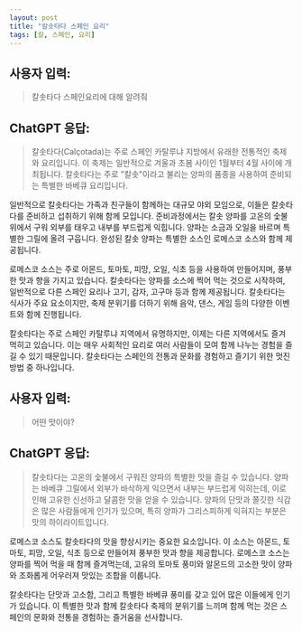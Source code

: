 ```yaml
---
layout: post
title: "칼솟타다 스페인 요리"
tags: [칼, 스페인, 요리]
---
```


## 사용자 입력:
> 칼솟타다 스페인요리에 대해 알려줘

## ChatGPT 응답:
> 칼솟타다(Calçotada)는 주로 스페인 카탈루냐 지방에서 유래한 전통적인 축제와 요리입니다. 이 축제는 일반적으로 겨울과 초봄 사이인 1월부터 4월 사이에 개최됩니다. 칼솟타다는 주로 "칼솟"이라고 불리는 양파의 품종을 사용하여 준비되는 특별한 바베큐 요리입니다.

일반적으로 칼솟타다는 가족과 친구들이 함께하는 대규모 야외 모임으로, 이들은 칼솟타다를 준비하고 섭취하기 위해 함께 모입니다. 준비과정에서는 칼솟 양파를 고온의 숯불 위에서 구워 외부를 태우고 내부를 부드럽게 익힙니다. 양파는 소금과 오일을 바르며 특별한 그릴에 올려 구웁니다. 완성된 칼솟 양파는 특별한 소스인 로메스코 소스와 함께 제공됩니다.

로메스코 소스는 주로 아몬드, 토마토, 피망, 오일, 식초 등을 사용하여 만들어지며, 풍부한 맛과 향을 가지고 있습니다. 칼솟타다는 양파를 소스에 찍어 먹는 것으로 시작하여, 일반적으로 다른 스페인 요리나 고기, 감자, 고구마 등과 함께 제공됩니다. 칼솟타다는 식사가 주요 요소이지만, 축제 분위기를 더하기 위해 음악, 댄스, 게임 등의 다양한 이벤트와 함께 진행됩니다.

칼솟타다는 주로 스페인 카탈루냐 지역에서 유명하지만, 이제는 다른 지역에서도 즐겨 먹히고 있습니다. 이는 매우 사회적인 요리로 여러 사람들이 모여 함께 나누는 경험을 즐길 수 있기 때문입니다. 칼솟타다는 스페인의 전통과 문화를 경험하고 즐기기 위한 멋진 방법 중 하나입니다.

## 사용자 입력:
> 어떤 맛이야?

## ChatGPT 응답:
> 칼솟타다는 고온의 숯불에서 구워진 양파의 특별한 맛을 즐길 수 있습니다. 양파는 바베큐 그릴에서 외부가 바삭하게 익으면서 내부는 부드럽게 익히는데, 이로 인해 고유한 신선하고 달콤한 맛을 얻을 수 있습니다. 양파의 단맛과 쫄깃한 식감은 많은 사람들에게 인기가 있으며, 특히 양파가 그리스피하게 익혀지는 부분은 맛의 하이라이트입니다.

로메스코 소스도 칼솟타다의 맛을 향상시키는 중요한 요소입니다. 이 소스는 아몬드, 토마토, 피망, 오일, 식초 등으로 만들어져 풍부한 맛과 향을 제공합니다. 로메스코 소스는 양파를 찍어 먹을 때 함께 즐겨먹는데, 고유의 토마토 풍미와 알몬드의 고소한 맛이 양파와 조화롭게 어우러져 맛있는 조합을 이룹니다.

칼솟타다는 단맛과 고소함, 그리고 특별한 바베큐 풍미를 갖고 있어 많은 이들에게 인기가 있습니다. 이 특별한 맛과 함께 칼솟타다 축제의 분위기를 느끼며 함께 먹는 것은 스페인의 문화와 전통을 경험하는 즐거움을 선사합니다.


